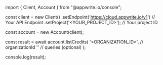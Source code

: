 import { Client, Account } from "@appwrite.io/console";

const client = new Client()
    .setEndpoint('https://cloud.appwrite.io/v1') // Your API Endpoint
    .setProject('<YOUR_PROJECT_ID>'); // Your project ID

const account = new Account(client);

const result = await account.listCredits(
    '<ORGANIZATION_ID>', // organizationId
    '' // queries (optional)
);

console.log(result);
